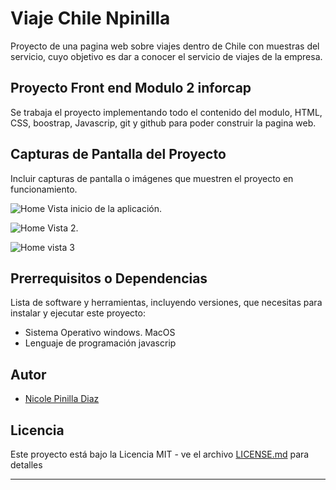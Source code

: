 # Viaje Chile Npinilla

Proyecto de una pagina web sobre viajes dentro de Chile con muestras del servicio, cuyo objetivo es dar a conocer el servicio de viajes de la empresa.

## Proyecto Front end Modulo 2 inforcap

Se trabaja el proyecto implementando todo el contenido del modulo, HTML, CSS, boostrap, Javascrip, git y github para poder construir la pagina web.

## Capturas de Pantalla del Proyecto

Incluir capturas de pantalla o imágenes que muestren el proyecto en funcionamiento.

![Home](https://i.postimg.cc/SxTxvdCW/principio-viajes.png)
Vista inicio de la aplicación.

![Home](https://i.postimg.cc/yYn1Djfw/viajes2.png)
Vista 2.

![Home](https://i.postimg.cc/B6G9YPYT/viajes3.png)
vista 3

## Prerrequisitos o Dependencias

Lista de software y herramientas, incluyendo versiones, que necesitas para instalar y ejecutar este proyecto:

- Sistema Operativo windows. MacOS
- Lenguaje de programación javascrip

## Autor

- [Nicole Pinilla Diaz](https://github.com/Npinilla19)

## Licencia

Este proyecto está bajo la Licencia MIT - ve el archivo [LICENSE.md](LICENSE) para detalles

---
